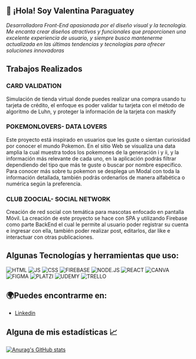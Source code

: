 ## :wave: ¡Hola! Soy Valentina Paraguatey 
*Desarrolladora Front-End apasionada por el diseño visual y la tecnología. Me encanta crear diseños atractivos y funcionales que proporcionen una excelente experiencia de usuario, 
y siempre busco mantenerme actualizada en las últimas tendencias y tecnologías para ofrecer soluciones innovadoras*

## Trabajos Realizados

### CARD VALIDATION
Simulación de tienda virtual donde puedes realizar una compra usando tu tarjeta de crédito, el enfoque es poder validar tu tarjeta con el método de algoritmo de Luhn, y proteger la información
de la tarjeta con maskify

### POKEMONLOVERS- DATA LOVERS 
Este proyecto está inspirado en usuarios que les guste o sientan curiosidad por conocer el mundo Pokemon. En el sitio Web se visualiza una data amplia la cual muestra todos los pokemones de
la generación i y ii, y la información más relevante de cada uno, en la aplicación podrás filtrar dependiendo del tipo que más te guste o buscar por nombre específico. Para conocer más sobre tu
pokemon se desplega un Modal con toda la información detallada, también podrás ordenarlos de manera alfabética o numérica según la preferencia.

### CLUB ZOOCIAL- SOCIAL NETWORK
Creación de red social con temática para mascotas enfocado en pantalla Móvil. La creación de este proyecto se hace con SPA y utilizando Firebase como parte BackEnd el cual le permite al
usuario poder registrar su cuenta e ingresar con ella, también poder realizar post, editarlos, dar like e interactuar con otras publicaciones.

## Algunas Tecnologías y herramientas que uso: 
![HTML](https://img.shields.io/badge/HTML5-E34F26?style=for-the-badge&logo=html5&logoColor=white) 
![JS](https://img.shields.io/badge/JavaScript-323330?style=for-the-badge&logo=javascript&logoColor=F7DF1E)
![CSS](https://img.shields.io/badge/CSS3-1572B6?style=for-the-badge&logo=css3&logoColor=white)
![FIREBASE](https://img.shields.io/badge/firebase-ffca28?style=for-the-badge&logo=firebase&logoColor=black) 
![NODE.JS](https://img.shields.io/badge/Node.js-339933?style=for-the-badge&logo=nodedotjs&logoColor=white)
![REACT](https://img.shields.io/badge/React-20232A?style=for-the-badge&logo=react&logoColor=61DAFB)
![CANVA](https://img.shields.io/badge/Canva-%2300C4CC.svg?&style=for-the-badge&logo=Canva&logoColor=white) 
![FIGMA](https://img.shields.io/badge/Figma-F24E1E?style=for-the-badge&logo=figma&logoColor=white)
![PLATZI](https://img.shields.io/badge/Platzi-98CA3F?style=for-the-badge&logo=platzi&logoColor=white) 
![UDEMY](https://img.shields.io/badge/Udemy-EC5252?style=for-the-badge&logo=Udemy&logoColor=white)
![TRELLO](https://img.shields.io/badge/Trello-0052CC?style=for-the-badge&logo=trello&logoColor=white)

## 🌍Puedes encontrarme en:
- [Linkedin](https://www.linkedin.com/in/valentinapaolaparaguateylatuff-desarrolladora/)

## Alguna de mis estadísticas :chart_with_upwards_trend: 
  [![Anurag's GitHub stats](https://github-readme-stats.vercel.app/api?username=ValenParaguatey)](https://github.com/ValenParaguatey/github-readme-stats)



